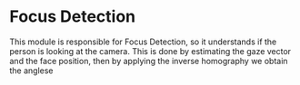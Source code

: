 # Focus Detection
This module is responsible for Focus Detection, so it understands if the person is looking at the camera.
This is done by estimating the gaze vector and the face position, then by applying the inverse homography we obtain the anglese